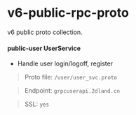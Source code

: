 # v6-public-rpc-proto

v6 public proto collection.

#### public-user UserService

* Handle user login/logoff, register

> Proto file:  `/user/user_svc.proto`

> Endpoint: `grpcuserapi.2dland.cn`

> SSL: `yes`

